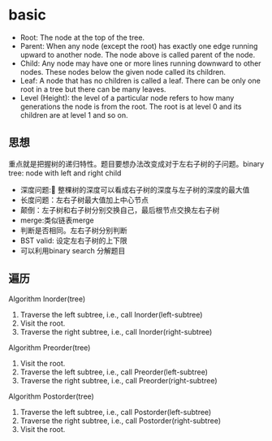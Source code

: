 
# basic

* Root: The node at the top of the tree.
* Parent: When any node (except the root) has exactly one edge running upward to another node. The node above is called parent of the node.
* Child: Any node may have one or more lines running downward to other nodes. These nodes below the given node called its children.
* Leaf: A node that has no children is called a leaf. There can be only one root in a tree but there can be many leaves.
* Level (Height): the level of a particular node refers to how many generations the node is from the root. The root is at level 0 and its children are at level 1 and so on.

## 思想

重点就是把握树的递归特性。题目要想办法改变成对于左右子树的子问题。binary tree: node with left and right child

- 深度问题: 整棵树的深度可以看成右子树的深度与左子树的深度的最大值
- 长度问题：左右子树最大值加上中心节点
- 颠倒：左子树和右子树分别交换自己，最后根节点交换左右子树
- merge:类似链表merge
- 判断是否相同。左右子树分别判断
- BST valid: 设定左右子树的上下限
- 可以利用binary search 分解题目


## 遍历

Algorithm Inorder(tree)

   1. Traverse the left subtree, i.e., call Inorder(left-subtree)
   2. Visit the root.
   3. Traverse the right subtree, i.e., call Inorder(right-subtree)

Algorithm Preorder(tree)
   1. Visit the root.
   2. Traverse the left subtree, i.e., call Preorder(left-subtree)
   3. Traverse the right subtree, i.e., call Preorder(right-subtree) 

Algorithm Postorder(tree)
   1. Traverse the left subtree, i.e., call Postorder(left-subtree)
   2. Traverse the right subtree, i.e., call Postorder(right-subtree)
   3. Visit the root.